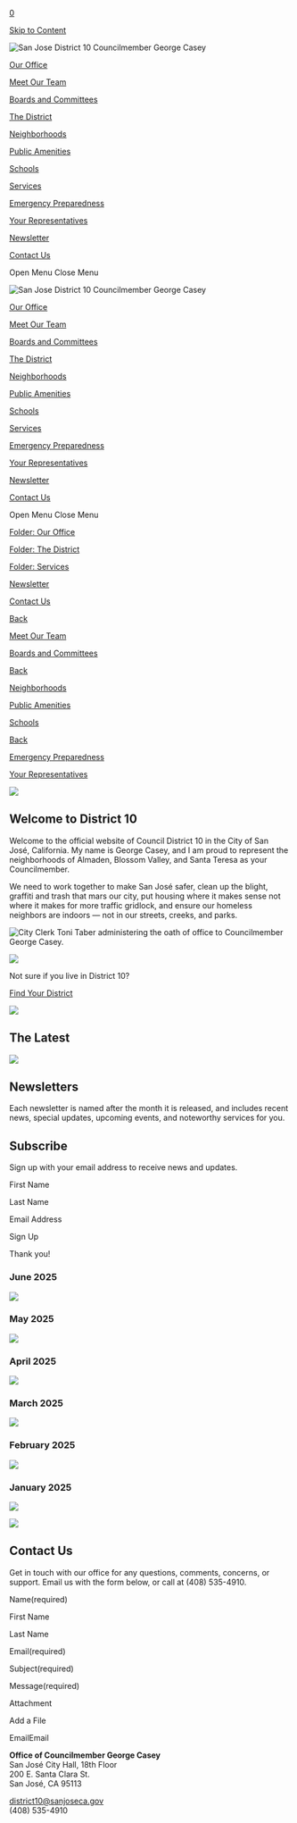 [0](https://www.sanjoseca.gov/cart)

[Skip to Content](https://www.sanjoseca.gov/your-government/departments-offices/mayor-and-city-council/district-10/)

![San Jose District 10 Councilmember George Casey](https://images.squarespace-cdn.com/content/v1/67d36df71d3cca0e7ebe4c0e/5acd486f-3610-4cc2-a3f1-cba8d89bd636/D10+Casey+Logo+-+long+-+white.png?format=1500w)

[Our Office](https://www.sanjoseca.gov/our-office)

[Meet Our Team](https://www.sanjoseca.gov/meet-our-team)

[Boards and Committees](https://www.sanjoseca.gov/boards-and-committees)

[The District](https://www.sanjoseca.gov/the-district)

[Neighborhoods](https://www.sanjoseca.gov/neighborhoods)

[Public Amenities](https://www.sanjoseca.gov/public-amenities)

[Schools](https://www.sanjoseca.gov/public-amenities-1)

[Services](https://www.sanjoseca.gov/services)

[Emergency Preparedness](https://www.sanjoseca.gov/emergency-preparedness)

[Your Representatives](https://www.sanjoseca.gov/your-representatives)

[Newsletter](https://www.sanjoseca.gov/)

[Contact Us](https://www.sanjoseca.gov/)

Open Menu Close Menu

![San Jose District 10 Councilmember George Casey](https://images.squarespace-cdn.com/content/v1/67d36df71d3cca0e7ebe4c0e/5acd486f-3610-4cc2-a3f1-cba8d89bd636/D10+Casey+Logo+-+long+-+white.png?format=1500w)

[Our Office](https://www.sanjoseca.gov/our-office)

[Meet Our Team](https://www.sanjoseca.gov/meet-our-team)

[Boards and Committees](https://www.sanjoseca.gov/boards-and-committees)

[The District](https://www.sanjoseca.gov/the-district)

[Neighborhoods](https://www.sanjoseca.gov/neighborhoods)

[Public Amenities](https://www.sanjoseca.gov/public-amenities)

[Schools](https://www.sanjoseca.gov/public-amenities-1)

[Services](https://www.sanjoseca.gov/services)

[Emergency Preparedness](https://www.sanjoseca.gov/emergency-preparedness)

[Your Representatives](https://www.sanjoseca.gov/your-representatives)

[Newsletter](https://www.sanjoseca.gov/)

[Contact Us](https://www.sanjoseca.gov/)

Open Menu Close Menu

[Folder: Our Office](https://www.sanjoseca.gov/our-office)

[Folder: The District](https://www.sanjoseca.gov/the-district)

[Folder: Services](https://www.sanjoseca.gov/services)

[Newsletter](https://www.sanjoseca.gov/)

[Contact Us](https://www.sanjoseca.gov/)

[Back](https://www.sanjoseca.gov)

[Meet Our Team](https://www.sanjoseca.gov/meet-our-team)

[Boards and Committees](https://www.sanjoseca.gov/boards-and-committees)

[Back](https://www.sanjoseca.gov)

[Neighborhoods](https://www.sanjoseca.gov/neighborhoods)

[Public Amenities](https://www.sanjoseca.gov/public-amenities)

[Schools](https://www.sanjoseca.gov/public-amenities-1)

[Back](https://www.sanjoseca.gov)

[Emergency Preparedness](https://www.sanjoseca.gov/emergency-preparedness)

[Your Representatives](https://www.sanjoseca.gov/your-representatives)

![](https://images.squarespace-cdn.com/content/v1/67d36df71d3cca0e7ebe4c0e/81a55e7f-8fe6-4f8b-890b-b4a259bf15a7/Almaden+Quicksilver+Park+landscape+1.jpg)

## Welcome to District 10

Welcome to the official website of Council District 10 in the City of San José, California. My name is George Casey, and I am proud to represent the neighborhoods of Almaden, Blossom Valley, and Santa Teresa as your Councilmember.

We need to work together to make San José safer, clean up the blight, graffiti and trash that mars our city, put housing where it makes sense not where it makes for more traffic gridlock, and ensure our homeless neighbors are indoors — not in our streets, creeks, and parks.

![City Clerk Toni Taber administering the oath of office to Councilmember George Casey.](https://images.squarespace-cdn.com/content/v1/67d36df71d3cca0e7ebe4c0e/21f3b1cb-face-4b79-a070-851673774cf5/Casey+taking+oath+of+office.jpg)

![](https://images.squarespace-cdn.com/content/v1/67d36df71d3cca0e7ebe4c0e/c8333981-0b31-44f4-9fbc-e4261ba7a641/D10+map+screenshot.png)

Not sure if you live in District 10?

[Find Your District](https://experience.arcgis.com/experience/3ee980128dcc4019b8b36a1fabc511e3)

![](https://images.squarespace-cdn.com/content/v1/67d36df71d3cca0e7ebe4c0e/86f50707-11ce-4e4c-9f2d-32b86f866365/City+Hall+nighttime+photo.jpg)

## The Latest

![](https://images.squarespace-cdn.com/content/v1/67d36df71d3cca0e7ebe4c0e/72e2afcd-cf01-4f41-a690-fb9bf5015248/Almaden+Quicksilver+Park+landscape+3.jpg)

## Newsletters

Each newsletter is named after the month it is released, and includes recent news, special updates, upcoming events, and noteworthy services for you.

## Subscribe

Sign up with your email address to receive news and updates.

First Name

Last Name

Email Address

Sign Up

Thank you!

### June 2025

![](https://images.squarespace-cdn.com/content/v1/67d36df71d3cca0e7ebe4c0e/a760e50f-f12b-415a-ad73-403f932a5d84/IMG_3382.jpg)

### May 2025

![](https://images.squarespace-cdn.com/content/v1/67d36df71d3cca0e7ebe4c0e/6929e523-f9a8-4714-a96f-dd8cb62a53d3/IMG_2804.jpg)

### April 2025

![](https://images.squarespace-cdn.com/content/v1/67d36df71d3cca0e7ebe4c0e/075d1070-e3e4-40af-a030-519464b04bf7/IMG_2252.jpg)

### March 2025

![](https://images.squarespace-cdn.com/content/v1/67d36df71d3cca0e7ebe4c0e/644c7896-eee1-4c56-a21f-b8a6d4aceb72/IMG_1380.jpg)

### February 2025

![](https://images.squarespace-cdn.com/content/v1/67d36df71d3cca0e7ebe4c0e/02402ff8-8a1b-427c-9351-6eab99d3c934/Photo+from+Feb+2025+newsletter.jpg)

### January 2025

![](https://images.squarespace-cdn.com/content/v1/67d36df71d3cca0e7ebe4c0e/5abbbf03-35a8-49d3-8c50-65122b7d478e/Photo+from+Jan+2025+newsletters.jpeg)

![](https://images.squarespace-cdn.com/content/v1/67d36df71d3cca0e7ebe4c0e/8901088b-3d03-4602-a940-759b6c05a9cc/IMG_0493.jpg)

## Contact Us

Get in touch with our office for any questions, comments, concerns, or support. Email us with the form below, or call at (408) 535-4910.

Name(required)

First Name

Last Name

Email(required)

Subject(required)

Message(required)

Attachment

Add a File

EmailEmail

**Office of Councilmember George Casey**  
San José City Hall, 18th Floor  
200 E. Santa Clara St.  
San José, CA 95113

district10@sanjoseca.gov  
(408) 535-4910